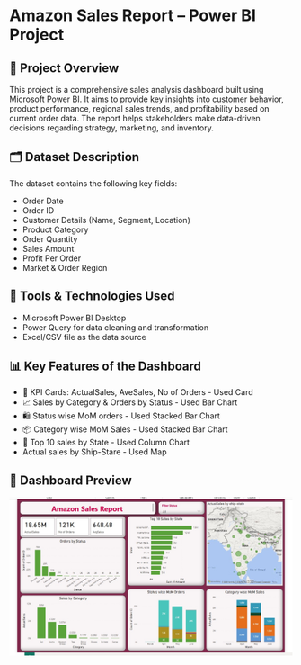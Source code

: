 # Amazon Sales Report – Power BI Project

## 🧠 Project Overview

This project is a comprehensive sales analysis dashboard built using Microsoft Power BI. It aims to provide key insights into customer behavior, product performance, regional sales trends, and profitability based on current order data. The report helps stakeholders make data-driven decisions regarding strategy, marketing, and inventory.

## 🗂️ Dataset Description
The dataset contains the following key fields:
- Order Date
- Order ID
- Customer Details (Name, Segment, Location)
- Product Category
- Order Quantity
- Sales Amount
- Profit Per Order
- Market & Order Region

## 🧪 Tools & Technologies Used

- Microsoft Power BI Desktop
- Power Query for data cleaning and transformation
- Excel/CSV file as the data source

## 📊 Key Features of the Dashboard

  - 🎯 KPI Cards: ActualSales, AveSales, No of Orders - Used Card
  - 📈 Sales by Category & Orders by Status - Used Bar Chart
  - 🛍️ Status wise MoM orders - Used Stacked Bar Chart
  - 📦 Category wise MoM Sales - Used Stacked Bar Chart
  - 📅 Top 10 sales by State - Used Column Chart
  - Actual sales by Ship-Stare - Used Map

 ## 📸 Dashboard Preview
![Screenshots/Superstores Co Sales Report.jpg](https://github.com/mahajabeensayyad/Task-4---Power-BI-Tableau/blob/main/Amazon%20Sales%20Report.jpg)
